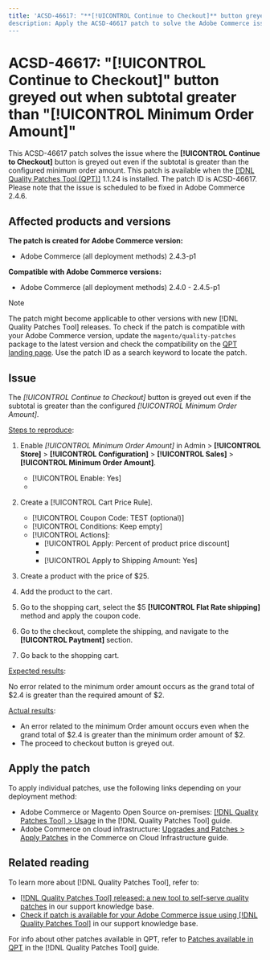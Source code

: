 ```yaml
---
title: 'ACSD-46617: "**[!UICONTROL Continue to Checkout]** button greyed out when subtotal greater than configured minimum order amount"
description: Apply the ACSD-46617 patch to solve the Adobe Commerce issue where the **[!UICONTROL Continue to Checkout]** button is greyed out even if the subtotal is greater than the configured minimum order amount.
---
```

# ACSD-46617: "[!UICONTROL Continue to Checkout]" button greyed out when subtotal greater than "[!UICONTROL Minimum Order Amount]"

This ACSD-46617 patch solves the issue where the **[!UICONTROL Continue to Checkout]** button is greyed out even if the subtotal is greater than the configured minimum order amount. This patch is available when the [[!DNL Quality Patches Tool (QPT)]](/help/announcements/adobe-commerce-announcements/magento-quality-patches-released-new-tool-to-self-serve-quality-patches.md) 1.1.24 is installed. The patch ID is ACSD-46617. Please note that the issue is scheduled to be fixed in Adobe Commerce 2.4.6.

## Affected products and versions

**The patch is created for Adobe Commerce version:**

* Adobe Commerce (all deployment methods) 2.4.3-p1

**Compatible with Adobe Commerce versions:**

* Adobe Commerce (all deployment methods) 2.4.0 - 2.4.5-p1

>[!NOTE]
>
>The patch might become applicable to other versions with new [!DNL Quality Patches Tool] releases. To check if the patch is compatible with your Adobe Commerce version, update the `magento/quality-patches` package to the latest version and check the compatibility on the [QPT landing page](https://experienceleague.adobe.com/tools/commerce-quality-patches/index.html). Use the patch ID as a search keyword to locate the patch.

## Issue

The *[!UICONTROL Continue to Checkout]* button is greyed out even if the subtotal is greater than the configured *[!UICONTROL Minimum Order Amount]*.

<u>Steps to reproduce</u>:

1. Enable *[!UICONTROL Minimum Order Amount]* in Admin > **[!UICONTROL Store]** > **[!UICONTROL Configuration]** > **[!UICONTROL Sales]** > **[!UICONTROL Minimum Order Amount]**.

    * [!UICONTROL Enable: Yes]
    * [!UICONTROL Minimum Amount]: 2

1. Create a [!UICONTROL Cart Price Rule].

    * [!UICONTROL Coupon Code: TEST (optional)]
    * [!UICONTROL Conditions: Keep empty]
    * [!UICONTROL Actions]:
        * [!UICONTROL Apply: Percent of product price discount]
        * [!UICONTROL Discount Amount]: 92
        * [!UICONTROL Apply to Shipping Amount: Yes]

1. Create a product with the price of $25.
1. Add the product to the cart.
1. Go to the shopping cart, select the $5 **[!UICONTROL Flat Rate shipping]** method and apply the coupon code.
1. Go to the checkout, complete the shipping, and navigate to the **[!UICONTROL Paytment]** section.
1. Go back to the shopping cart.

<u>Expected results</u>:

No error related to the minimum order amount occurs as the grand total of $2.4 is greater than the required amount of $2.

<u>Actual results</u>:

* An error related to the minimum Order amount occurs even when the grand total of $2.4 is greater than the minimum order amount of $2.
* The proceed to checkout button is greyed out.

## Apply the patch

To apply individual patches, use the following links depending on your deployment method:

* Adobe Commerce or Magento Open Source on-premises: [[!DNL Quality Patches Tool] > Usage](https://experienceleague.adobe.com/docs/commerce-operations/tools/quality-patches-tool/usage.html) in the [!DNL Quality Patches Tool] guide.
* Adobe Commerce on cloud infrastructure: [Upgrades and Patches > Apply Patches](https://experienceleague.adobe.com/docs/commerce-cloud-service/user-guide/develop/upgrade/apply-patches.html) in the Commerce on Cloud Infrastructure guide.

## Related reading

To learn more about [!DNL Quality Patches Tool], refer to:

* [[!DNL Quality Patches Tool] released: a new tool to self-serve quality patches](/help/announcements/adobe-commerce-announcements/magento-quality-patches-released-new-tool-to-self-serve-quality-patches.md) in our support knowledge base.
* [Check if patch is available for your Adobe Commerce issue using [!DNL Quality Patches Tool]](/help/support-tools/patches-available-in-qpt-tool/check-patch-for-magento-issue-with-magento-quality-patches.md) in our support knowledge base.

For info about other patches available in QPT, refer to [Patches available in QPT](https://experienceleague.adobe.com/tools/commerce-quality-patches/index.html) in the [!DNL Quality Patches Tool] guide.

